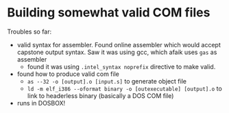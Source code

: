 # Building somewhat valid COM files
Troubles so far:
* valid syntax for assembler. Found online assembler which would accept capstone output syntax. Saw it was using gcc, which afaik uses `gas` as assembler
	* found it was using `.intel_syntax noprefix` directive to make valid.
* found how to produce valid com file
	* `as --32 -o [output].o [input.s]` to generate object file
	* `ld -m elf_i386 --oformat binary -o [outexecutable] [output].o` to link to headerless binary (basically a DOS COM file)
* runs in DOSBOX!
